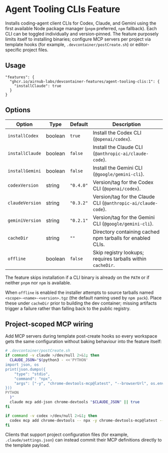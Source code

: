 # Agent Tooling CLIs Feature

Installs coding-agent client CLIs for Codex, Claude, and Gemini using the first available Node package manager (`pnpm` preferred, `npm` fallback). Each CLI can be toggled individually and version-pinned. The feature purposely limits itself to installing binaries; configure MCP servers per project via template hooks (for example, `.devcontainer/postCreate.sh`) or editor-specific project files.

## Usage

```jsonc
"features": {
  "ghcr.io/airnub-labs/devcontainer-features/agent-tooling-clis:1": {
    "installClaude": true
  }
}
```

## Options

| Option | Type | Default | Description |
| --- | --- | --- | --- |
| `installCodex` | boolean | `true` | Install the Codex CLI (`@openai/codex`). |
| `installClaude` | boolean | `false` | Install the Claude CLI (`@anthropic-ai/claude-code`). |
| `installGemini` | boolean | `false` | Install the Gemini CLI (`@google/gemini-cli`). |
| `codexVersion` | string | `"0.4.0"` | Version/tag for the Codex CLI (`@openai/codex`). |
| `claudeVersion` | string | `"0.3.2"` | Version/tag for the Claude CLI (`@anthropic-ai/claude-code`). |
| `geminiVersion` | string | `"0.2.1"` | Version/tag for the Gemini CLI (`@google/gemini-cli`). |
| `cacheDir` | string | `""` | Directory containing cached npm tarballs for enabled CLIs. |
| `offline` | boolean | `false` | Skip registry lookups; requires tarballs within `cacheDir`. |

The feature skips installation if a CLI binary is already on the `PATH` or if neither `pnpm` nor `npm` is available.

When `offline` is enabled the installer attempts to source tarballs named `<scope>-<name>-<version>.tgz` (the default naming used by `npm pack`). Place these under `cacheDir` prior to building the dev container; missing artifacts trigger a failure rather than falling back to the public registry.

## Project-scoped MCP wiring

Add MCP servers during template post-create hooks so every workspace gets the same configuration without baking behaviour into the feature itself:

```bash
# .devcontainer/postCreate.sh
if command -v claude >/dev/null 2>&1; then
  CLAUDE_JSON="$(python3 - <<'PYTHON'
import json, os
print(json.dumps({
    "type": "stdio",
    "command": "npx",
    "args": ["-y", "chrome-devtools-mcp@latest", "--browserUrl", os.environ.get("CHROME_CDP_URL", "http://127.0.0.1:9222")]
}))
PYTHON
  )"
  claude mcp add-json chrome-devtools "$CLAUDE_JSON" || true
fi

if command -v codex >/dev/null 2>&1; then
  codex mcp add chrome-devtools -- npx -y chrome-devtools-mcp@latest --browserUrl "${CHROME_CDP_URL:-http://127.0.0.1:9222}" || true
fi
```

Clients that support project configuration files (for example, `.claude/settings.json`) can instead commit their MCP definitions directly to the template payload.

<!-- Trigger feature test workflow. -->

